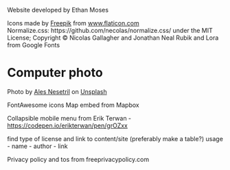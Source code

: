 Website developed by Ethan Moses

<div>Icons made by <a href="https://www.freepik.com" title="Freepik">Freepik</a> from <a href="https://www.flaticon.com/" title="Flaticon">www.flaticon.com</a></div>
Normalize.css: https://github.com/necolas/normalize.css/ under the MIT License; Copyright © Nicolas Gallagher and Jonathan Neal
Rubik and Lora from Google Fonts 

# Computer photo
Photo by <a href="https://unsplash.com/@alesnesetril?utm_source=unsplash&utm_medium=referral&utm_content=creditCopyText">Ales Nesetril</a> on <a href="https://unsplash.com/s/photos/computer?utm_source=unsplash&utm_medium=referral&utm_content=creditCopyText">Unsplash</a>
  
  
FontAwesome icons
Map embed from Mapbox

Collapsible mobile menu from Erik Terwan - https://codepen.io/erikterwan/pen/grOZxx

find type of license and link to content/site (preferably make a table?)
usage - name - author - link

Privacy policy and tos from freeprivacypolicy.com